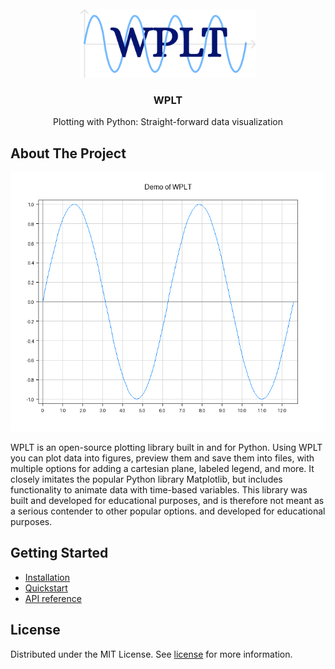 <br />
<div align="center">
  <a href="https://github.com/Neobyte01/WPLT">
    <img class="logo-light" src="assets/logo.png" alt="WPLT logo" height="110">
  </a>
  <h3 align="center">WPLT</h3>
  <p align="center">Plotting with Python: Straight-forward data visualization</p>
</div>


## About The Project

![](https://github.com/Neobyte01/WPLT/blob/main/assets/showcase.png)

WPLT is an open-source plotting library built in and for Python. Using WPLT you can plot data into figures, preview them and save them into files, with multiple options for adding a cartesian plane, labeled legend, and more. It closely imitates the popular Python library Matplotlib, but includes functionality to animate data with time-based variables. This library was built and developed for educational purposes, and is therefore not meant as a serious contender to other popular options. and developed for educational purposes.

## Getting Started

- [Installation](https://github.com/Neobyte01/WPLT/wiki/Installation)
- [Quickstart](https://github.com/Neobyte01/WPLT/wiki/Quickstart)
- [API reference](https://github.com/Neobyte01/WPLT/wiki/API)

## License

Distributed under the MIT License. See [license](https://github.com/Neobyte01/WPLT/blob/main/LICENSE) for more information.
